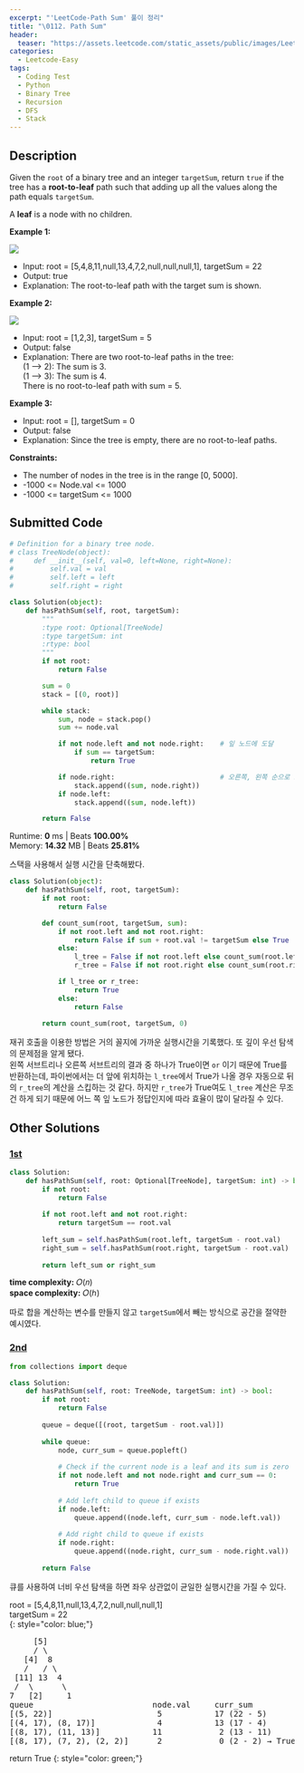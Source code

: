 ```yaml
---
excerpt: "'LeetCode-Path Sum' 풀이 정리"
title: "\0112. Path Sum"
header:
  teaser: "https://assets.leetcode.com/static_assets/public/images/LeetCode_Sharing.png"
categories:
  - Leetcode-Easy
tags:
  - Coding Test
  - Python
  - Binary Tree
  - Recursion
  - DFS
  - Stack
---
```


## <i class="fa-solid fa-file-lines"></i> Description

Given the `root` of a binary tree and an integer `targetSum`, return `true` if the tree has a **root-to-leaf** path such that adding up all the values along the path equals `targetSum`.

A **leaf** is a node with no children.

**Example 1:**

![](https://assets.leetcode.com/uploads/2021/01/18/pathsum1.jpg)

- Input: root = [5,4,8,11,null,13,4,7,2,null,null,null,1], targetSum = 22
- Output: true
- Explanation: The root-to-leaf path with the target sum is shown.

**Example 2:**

![](https://assets.leetcode.com/uploads/2021/01/18/pathsum2.jpg)

- Input: root = [1,2,3], targetSum = 5
- Output: false
- Explanation: There are two root-to-leaf paths in the tree:   
(1 --> 2): The sum is 3.   
(1 --> 3): The sum is 4.   
There is no root-to-leaf path with sum = 5.   

**Example 3:**

- Input: root = [], targetSum = 0
- Output: false
- Explanation: Since the tree is empty, there are no root-to-leaf paths.

**Constraints:**

- The number of nodes in the tree is in the range [0, 5000].
- -1000 <= Node.val <= 1000
- -1000 <= targetSum <= 1000

## <i class="fa-solid fa-cloud-arrow-up"></i> Submitted Code

```python
# Definition for a binary tree node.
# class TreeNode(object):
#     def __init__(self, val=0, left=None, right=None):
#         self.val = val
#         self.left = left
#         self.right = right

class Solution(object):
    def hasPathSum(self, root, targetSum):
        """
        :type root: Optional[TreeNode]
        :type targetSum: int
        :rtype: bool
        """
        if not root:
            return False

        sum = 0
        stack = [(0, root)]

        while stack:
            sum, node = stack.pop()
            sum += node.val

            if not node.left and not node.right:    # 잎 노드에 도달
                if sum == targetSum:
                    return True

            if node.right:                          # 오른쪽, 왼쪽 순으로 스택에 추가
                stack.append((sum, node.right))
            if node.left:
                stack.append((sum, node.left))

        return False
```
<i class="fa-solid fa-clock"></i> Runtime: **0** ms \| Beats **100.00%**    
<i class="fa-solid fa-memory"></i> Memory: **14.32** MB \| Beats **25.81%**

스택을 사용해서 실행 시간을 단축해봤다.
<br>

```python
class Solution(object):
    def hasPathSum(self, root, targetSum):
        if not root:
            return False

        def count_sum(root, targetSum, sum):
            if not root.left and not root.right:
                return False if sum + root.val != targetSum else True
            else:
                l_tree = False if not root.left else count_sum(root.left, targetSum, sum+root.val)
                r_tree = False if not root.right else count_sum(root.right, targetSum, sum+root.val)

            if l_tree or r_tree:
                return True
            else:
                return False
        
        return count_sum(root, targetSum, 0)
```
재귀 호출을 이용한 방법은 거의 꼴지에 가까운 실행시간을 기록했다. 또 깊이 우선 탐색의 문제점을 알게 됐다.   
왼쪽 서브트리나 오른쪽 서브트리의 결과 중 하나가 True이면 `or` 이기 때문에 True를 반환하는데, 파이썬에서는 더 앞에 위치하는 `l_tree`에서 True가 나올 경우 자동으로 뒤의 `r_tree`의 계산을 스킵하는 것 같다. 하지만 `r_tree`가 True여도 `l_tree` 계산은 무조건 하게 되기 때문에 어느 쪽 잎 노드가 정답인지에 따라 효율이 많이 달라질 수 있다.

## <i class="fa-solid fa-flask"></i> Other Solutions

### <a href="https://leetcode.com/problems/path-sum/solutions/3977919/easy-solutionpython3cccjavaexplain-line-zwis1/" target="_blank">1st</a>

```python
class Solution:
    def hasPathSum(self, root: Optional[TreeNode], targetSum: int) -> bool:
        if not root:
            return False
        
        if not root.left and not root.right:
            return targetSum == root.val
        
        left_sum = self.hasPathSum(root.left, targetSum - root.val)
        right_sum = self.hasPathSum(root.right, targetSum - root.val)
        
        return left_sum or right_sum
```
<i class="fa-solid fa-clock"></i> **time complexity:** 𝑂(𝑛)    
<i class="fa-solid fa-memory"></i> **space complexity:** 𝑂(ℎ)           

따로 합을 계산하는 변수를 만들지 않고 `targetSum`에서 빼는 방식으로 공간을 절약한 예시였다. 

### <a href="https://leetcode.com/problems/path-sum/solutions/6110639/0-ms-runtime-beats-100-user-code-idea-al-cdb6/" target="_blank">2nd</a>

```python
from collections import deque

class Solution:
    def hasPathSum(self, root: TreeNode, targetSum: int) -> bool:
        if not root:
            return False
        
        queue = deque([(root, targetSum - root.val)])
        
        while queue:
            node, curr_sum = queue.popleft()
            
            # Check if the current node is a leaf and its sum is zero
            if not node.left and not node.right and curr_sum == 0:
                return True
            
            # Add left child to queue if exists
            if node.left:
                queue.append((node.left, curr_sum - node.left.val))
            
            # Add right child to queue if exists
            if node.right:
                queue.append((node.right, curr_sum - node.right.val))
        
        return False
```
큐를 사용하여 너비 우선 탐색을 하면 좌우 상관없이 균일한 실행시간을 가질 수 있다.

root = [5,4,8,11,null,13,4,7,2,null,null,null,1]    
targetSum = 22   
{: style="color: blue;"}

<pre>
     [5]
     / \
   [4]  8
   /   / \
 [11] 13  4
 /  \      \
7   [2]     1
queue                         node.val     curr_sum	
[(5, 22)]                      5           17 (22 - 5)
[(4, 17), (8, 17)]             4           13 (17 - 4)
[(8, 17), (11, 13)]           11            2 (13 - 11)
[(8, 17), (7, 2), (2, 2)]      2            0 (2 - 2) → True
</pre>

return True
{: style="color: green;"}
